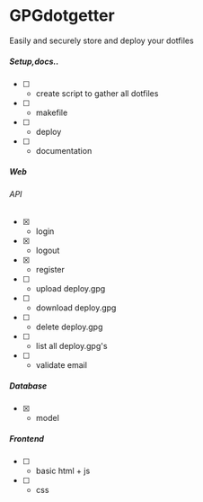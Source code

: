 # GPGdotgetter
Easily and securely store and deploy your dotfiles


##### Setup,docs..
- [ ] - create script to gather all dotfiles
- [ ] - makefile
- [ ] - deploy
- [ ] - documentation

##### Web
###### API 
- [x] - login
- [x] - logout
- [x] - register
- [ ] - upload deploy.gpg
- [ ] - download deploy.gpg
- [ ] - delete deploy.gpg
- [ ] - list all deploy.gpg's
- [ ] - validate email

##### Database
- [x] - model

##### Frontend
- [ ] - basic html + js
- [ ] - css

